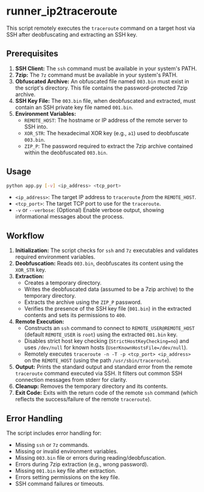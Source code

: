 # runner_ip2traceroute

This script remotely executes the `traceroute` command on a target host via SSH after deobfuscating and extracting an SSH key.

## Prerequisites

1.  **SSH Client:** The `ssh` command must be available in your system's PATH.
2.  **7zip:** The `7z` command must be available in your system's PATH.
3.  **Obfuscated Archive:** An obfuscated file named `003.bin` must exist in the script's directory. This file contains the password-protected 7zip archive.
4.  **SSH Key File:** The `003.bin` file, when deobfuscated and extracted, must contain an SSH private key file named `001.bin`.
5.  **Environment Variables:**
    *   `REMOTE_HOST`: The hostname or IP address of the remote server to SSH into.
    *   `XOR_STR`: The hexadecimal XOR key (e.g., `a1`) used to deobfuscate `003.bin`.
    *   `ZIP_P`: The password required to extract the 7zip archive contained within the deobfuscated `003.bin`.

## Usage

```bash
python app.py [-v] <ip_address> <tcp_port>
```

*   `<ip_address>`: The target IP address to `traceroute` *from* the `REMOTE_HOST`.
*   `<tcp_port>`: The target TCP port to use for the `traceroute`.
*   `-v` or `--verbose`: (Optional) Enable verbose output, showing informational messages about the process.

## Workflow

1.  **Initialization:** The script checks for `ssh` and `7z` executables and validates required environment variables.
2.  **Deobfuscation:** Reads `003.bin`, deobfuscates its content using the `XOR_STR` key.
3.  **Extraction:**
    *   Creates a temporary directory.
    *   Writes the deobfuscated data (assumed to be a 7zip archive) to the temporary directory.
    *   Extracts the archive using the `ZIP_P` password.
    *   Verifies the presence of the SSH key file (`001.bin`) in the extracted contents and sets its permissions to `400`.
4.  **Remote Execution:**
    *   Constructs an `ssh` command to connect to `REMOTE_USER@REMOTE_HOST` (default `REMOTE_USER` is `root`) using the extracted `001.bin` key.
    *   Disables strict host key checking (`StrictHostKeyChecking=no`) and uses `/dev/null` for known hosts (`UserKnownHostsFile=/dev/null`).
    *   Remotely executes `traceroute -n -T -p <tcp_port> <ip_address>` on the `REMOTE_HOST` (using the path `/usr/sbin/traceroute`).
5.  **Output:** Prints the standard output and standard error from the remote `traceroute` command executed via SSH. It filters out common SSH connection messages from stderr for clarity.
6.  **Cleanup:** Removes the temporary directory and its contents.
7.  **Exit Code:** Exits with the return code of the remote `ssh` command (which reflects the success/failure of the remote `traceroute`).

## Error Handling

The script includes error handling for:
*   Missing `ssh` or `7z` commands.
*   Missing or invalid environment variables.
*   Missing `003.bin` file or errors during reading/deobfuscation.
*   Errors during 7zip extraction (e.g., wrong password).
*   Missing `001.bin` key file after extraction.
*   Errors setting permissions on the key file.
*   SSH command failures or timeouts.